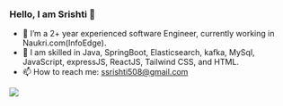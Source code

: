 ### Hello, I am Srishti 👋


- 🔭 I’m a 2+ year experienced software Engineer, currently working in Naukri.com(InfoEdge).
- 💬 I am skilled in Java, SpringBoot, Elasticsearch, kafka, MySql, JavaScript, expressJS, ReactJS, Tailwind CSS, and HTML.
- 📫 How to reach me: ssrishti508@gmail.com

<img src = "https://github-readme-stats.vercel.app/api?username=shri299&&show_icons=true&title_color=ffffff&icon_color=bb2acf&text_color=daf7dc&bg_color=151515">
